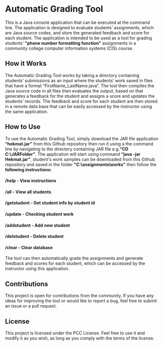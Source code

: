 # Automatic Grading Tool

This is a Java console application that can be executed at the command line. The application is designed to evaluate students’ assignments, which are Java source codes, and store the generated feedback and score for each student. The application is intended to be used as a tool for grading students’ **"phone number formatting function"** assignments in a community college computer information systems (CIS) course.

## How it Works
The Automatic Grading Tool works by taking a directory containing students’ submissions as an input where the students’ work saved in files that have a format “FirstName_LastName.java”. The tool then compiles the Java source code in all files then evaluates the output, based on that generates a feedback for the student and assigns a score and updates the students’ records.
The feedback and score for each student are then stored in a remote data base that can be easily accessed by the instructor using the same application.
## How to Use
To use the Automatic Grading Tool, simply download the JAR file application **“hekmat.jar”** from this Github repository then run it using a the command line by navigating to the directory containing JAR file e.g.**“CD C:\JARFolder”**. The application will start using command **“java -jar Hekmat.jar”**, student's work samples can be downloaded from this Github repository and saved in the folder **"C:\assignments\works"** then follow the **following instructions:**
#### **/help** - View instructions </n>
#### **/all** - View all students
#### **/getstudent** - Get student info by student id
#### **/update** - Checking student work
#### **/addstudent** - Add new student
#### **/delstudent** - Delete student
#### **/clear** - Clear database
The tool can then automatically grade the assignments and generate feedback and scores for each student, which can be accessed by the instructor using this application.
## Contributions
This project is open for contributions from the community. If you have any ideas for improving the tool or would like to report a bug, feel free to submit an issue or a pull request.
## License
This project is licensed under the PCC License. Feel free to use it and modify it as you wish, as long as you comply with the terms of the license.

